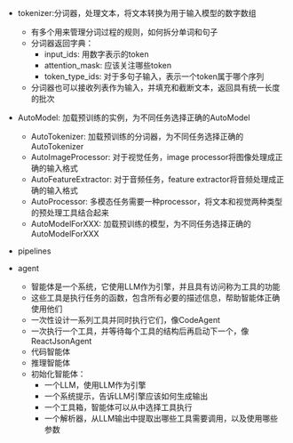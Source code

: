 <!--
 * @Author: jhq
 * @Date: 2025-03-09 12:18:27
 * @LastEditTime: 2025-03-10 17:17:38
 * @Description: 
-->


* tokenizer:分词器，处理文本，将文本转换为用于输入模型的数字数组
  - 有多个用来管理分词过程的规则，如何拆分单词和句子
  - 分词器返回字典：
    - input_ids: 用数字表示的token
    - attention_mask: 应该关注哪些token
    - token_type_ids: 对于多句子输入，表示一个token属于哪个序列
  - 分词器也可以接收列表作为输入，并填充和截断文本，返回具有统一长度的批次

* AutoModel: 加载预训练的实例，为不同任务选择正确的AutoModel
    - AutoTokenizer: 加载预训练的分词器，为不同任务选择正确的AutoTokenizer
    - AutoImageProcessor: 对于视觉任务，image processor将图像处理成正确的输入格式
    - AutoFeatureExtractor: 对于音频任务，feature extractor将音频处理成正确的输入格式
    - AutoProcessor: 多模态任务需要一种processor，将文本和视觉两种类型的预处理工具结合起来
    - AutoModelForXXX: 加载预训练的模型，为不同任务选择正确的AutoModelForXXX
    
* pipelines

* agent
    - 智能体是一个系统，它使用LLM作为引擎，并且具有访问称为工具的功能
    - 这些工具是执行任务的函数，包含所有必要的描述信息，帮助智能体正确使用他们
    - 一次性设计一系列工具并同时执行它们，像CodeAgent
    - 一次执行一个工具，并等待每个工具的结构后再启动下一个，像ReactJsonAgent
    - 代码智能体
    - 推理智能体
    - 初始化智能体：
        - 一个LLM，使用LLM作为引擎
        - 一个系统提示，告诉LLM引擎应该如何生成输出
        - 一个工具箱，智能体可以从中选择工具执行
        - 一个解析器，从LLM输出中提取出哪些工具需要调用，以及使用哪些参数
        